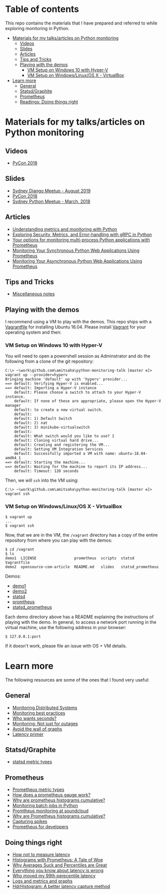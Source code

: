 # Table of contents

This repo contains the materials that I have prepared and referred to while exploring monitoring in Python.


* [Materials for my talks/articles on Python monitoring](./README.md#materials-for-my-talksarticles-on-python-monitoring)
  * [Videos](./README.md#videos)
  * [Slides](./README.md#slides)
  * [Articles](./README.md#articles)
  * [Tips and Tricks](./README.md#tips-and-tricks)
  * [Playing with the demos](./README.md#playing-with-the-demos)
    * [VM Setup on Windows 10 with Hyper-V](./README.md#vm-setup-on-windows-10-with-hyper-v)
    * [VM Setup on Windows/Linux/OS X - VirtualBox](./README.md#vm-setup-on-windowslinuxos-x---virtualbox)
* [Learn more](./README.md#learn-more)
   * [General](./README.md#general)
   * [Statsd/Graphite](./README.md#statsdgraphite)
   * [Prometheus](./README.md#prometheus)
   * [Readings: Doing things right](./README.md#doing-things-right)


# Materials for my talks/articles on Python monitoring

## Videos

- [PyCon 2018](https://www.youtube.com/watch?reload=9&v=R4kMwckrUlg)

## Slides

- [Sydney Django Meetup - August 2019](./slides/Django-monitoring-with-prometheus.pdf)
- [PyCon 2018](./slides/pycon-2018.pdf)
- [Sydney Python Meetup - March, 2018](./slides/sypy.pdf)


## Articles

- [Understanding metrics and monitoring with Python](https://opensource.com/article/18/4/metrics-monitoring-and-python)
- [Exploring Security, Metrics, and Error-handling with gRPC in Python](https://blog.codeship.com/exploring-security-metrics-and-error-handling-with-grpc-in-python/)
- [Your options for monitoring multi-process Python applications with Prometheus](http://echorand.me/your-options-for-monitoring-multi-process-python-applications-with-prometheus.html)
- [Monitoring Your Synchronous Python Web Applications Using Prometheus](https://blog.codeship.com/monitoring-your-synchronous-python-web-applications-using-prometheus/)
- [Monitoring Your Asynchronous Python Web Applications Using Prometheus](https://blog.codeship.com/monitoring-your-asynchronous-python-web-applications-using-prometheus/)

## Tips and Tricks

- [Miscellaneous notes](./miscellaneous-notes.md)

## Playing with the demos

I recommend using a VM to play with the demos. This repo ships with a [Vagrantfile](./Vagrantfile)
for installing Ubuntu 16.04. Please install [Vagrant](https://vagrantup.com) for your operating system and then:

### VM Setup on Windows 10 with Hyper-V

You will need to open a powershell session as Adminstrator and do the following from a clone of 
the git repository:

```
C:\> ~\work\github.com\amitsaha\python-monitoring-talk [master ≡]> vagrant up --provider=hyperv
Bringing machine 'default' up with 'hyperv' provider...
==> default: Verifying Hyper-V is enabled...
==> default: Importing a Hyper-V instance
    default: Please choose a switch to attach to your Hyper-V instance.
    default: If none of these are appropriate, please open the Hyper-V manager
    default: to create a new virtual switch.
    default:
    default: 1) Default Switch
    default: 2) nat
    default: 3) minikube-virtualswitch
    default:
    default: What switch would you like to use? 1
    default: Cloning virtual hard drive...
    default: Creating and registering the VM...
    default: Setting VM Integration Services
    default: Successfully imported a VM with name: ubuntu-18.04-amd64_1
==> default: Starting the machine...
==> default: Waiting for the machine to report its IP address...
    default: Timeout: 120 seconds
```

Then, we will `ssh` into the VM using:

```
C:\> ~\work\github.com\amitsaha\python-monitoring-talk [master ≡]> vagrant ssh
```
    
### VM Setup on Windows/Linux/OS X - VirtualBox

```
$ vagrant up
...
$ vagrant ssh
```


Now, that we are in the VM, the `/vagrant` directory has a copy of the entire repository from where you
can play with the demos:

```
$ cd /vagrant
$ ls
demo1  LICENSE                 prometheus  scripts  statsd             Vagrantfile
demo2  opensource-com-article  README.md   slides   statsd_prometheus
```

Demos:

- [demo1](./demo1)
- [demo2](./demo2)
- [statsd](./statsd)
- [promtheus](./prometheus)
- [statsd_prometheus](./statsd_prometheus)

Each demo directory above has a README explaining the instructions of playing with the demo. In general,
to access a network port running in the virtual machine, use the following address in your browser:

```
$ 127.0.0.1:port
```

If it doesn't work, please file an issue with OS + VM details.


# Learn more

The following resources are some of the ones that I found very useful:

## General

- [Monitoring Distributed Systems](https://landing.google.com/sre/book/chapters/monitoring-distributed-systems.html)
- [Monitoring best practices](http://www.integralist.co.uk/posts/monitoring-best-practices/?imm_mid=0fbebf&cmp=em-webops-na-na-newsltr_20180309)
- [Who wants seconds?](https://www.robustperception.io/who-wants-seconds/)
- [Monitoring: Not just for outages](https://www.robustperception.io/monitoring-not-just-for-outages)
- [Avoid the wall of graphs](https://www.robustperception.io/avoid-the-wall-of-graphs)
- [Latency primer](https://igor.io/latency/)

## Statsd/Graphite

- [statsd metric types](https://github.com/etsy/statsd/blob/master/docs/metric_types.md)

## Prometheus

- [Prometheus metric types](https://prometheus.io/docs/concepts/metric_types/)
- [How does a prometheus gauge work?](https://www.robustperception.io/how-does-a-prometheus-gauge-work/)
- [Why are prometheus histograms cumulative?](https://www.robustperception.io/why-are-prometheus-histograms-cumulative/)
- [Monitoring batch jobs in Python](https://www.robustperception.io/monitoring-batch-jobs-in-python/)
- [Promtheus monitoring at soundcloud](https://developers.soundcloud.com/blog/prometheus-monitoring-at-soundcloud)
- [Why are Prometheus histograms cumulative?](https://www.robustperception.io/why-are-prometheus-histograms-cumulative/)
- [Capturing spikes](https://utcc.utoronto.ca/~cks/space/blog/sysadmin/PrometheusSubqueriesForSpikes)
- [Prometheus for developers](https://github.com/danielfm/prometheus-for-developers)
## Doing things right


- [How not to measure latency](https://www.youtube.com/watch?v=lJ8ydIuPFeU&feature=youtu.be)
- [Histograms with Prometheus: A Tale of Woe](http://linuxczar.net/blog/2017/06/15/prometheus-histogram-2/)
- [Why Averages Suck and Percentiles are Great](https://www.dynatrace.com/news/blog/why-averages-suck-and-percentiles-are-great/)
- [Everything you know about latency is wrong](https://bravenewgeek.com/everything-you-know-about-latency-is-wrong/)
- [Who moved my 99th perecentile latency](https://engineering.linkedin.com/performance/who-moved-my-99th-percentile-latency)
- [Logs and metrics and graphs](https://grafana.com/blog/2016/01/05/logs-and-metrics-and-graphs-oh-my/)
- [HdrHistogram: A better latency capture method ](http://psy-lob-saw.blogspot.com.au/2015/02/hdrhistogram-better-latency-capture.html)
